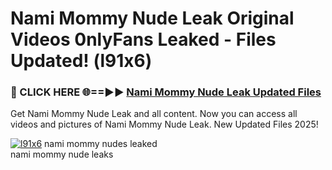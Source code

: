 # Nami Mommy Nude Leak Original Videos 0nlyFans Leaked - Files Updated! (l91x6)

<h3>🔴 CLICK HERE 🌐==►► <a href="https://tinyurl.com/yc6ubb5a" rel="nofollow">Nami Mommy Nude Leak Updated Files</a></h3>

Get Nami Mommy Nude Leak and all content. Now you can access all videos and pictures of Nami Mommy Nude Leak. New Updated Files 2025!

[![l91x6](https://i.imgur.com/7eu0CRL.gif)](https://tinyurl.com/yc6ubb5a)
nami mommy nudes leaked<br>
nami mommy nude leaks